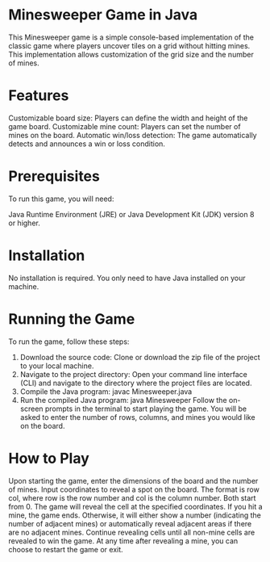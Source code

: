 # Minesweeper Game in Java
This Minesweeper game is a simple console-based implementation of the classic game where players uncover tiles on a grid without hitting mines. This implementation allows customization of the grid size and the number of mines.

# Features
Customizable board size: Players can define the width and height of the game board.
Customizable mine count: Players can set the number of mines on the board.
Automatic win/loss detection: The game automatically detects and announces a win or loss condition.

# Prerequisites
To run this game, you will need:

Java Runtime Environment (JRE) or Java Development Kit (JDK) version 8 or higher.

# Installation
No installation is required. You only need to have Java installed on your machine.

# Running the Game
To run the game, follow these steps:

1. Download the source code: Clone or download the zip file of the project to your local machine.
2. Navigate to the project directory: Open your command line interface (CLI) and navigate to the directory where the project files are located.
3. Compile the Java program:
javac Minesweeper.java
4. Run the compiled Java program:
java Minesweeper
Follow the on-screen prompts in the terminal to start playing the game. You will be asked to enter the number of rows, columns, and mines you would like on the board.

# How to Play
Upon starting the game, enter the dimensions of the board and the number of mines.
Input coordinates to reveal a spot on the board. The format is row col, where row is the row number and col is the column number. Both start from 0.
The game will reveal the cell at the specified coordinates. If you hit a mine, the game ends. Otherwise, it will either show a number (indicating the number of adjacent mines) or automatically reveal adjacent areas if there are no adjacent mines.
Continue revealing cells until all non-mine cells are revealed to win the game.
At any time after revealing a mine, you can choose to restart the game or exit.
